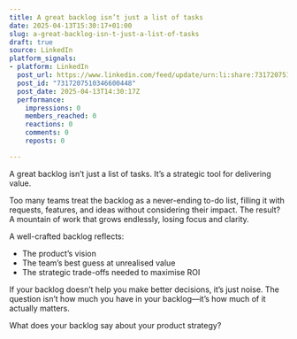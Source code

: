```yaml
---
title: A great backlog isn’t just a list of tasks
date: 2025-04-13T15:30:17+01:00
slug: a-great-backlog-isn-t-just-a-list-of-tasks
draft: true
source: LinkedIn
platform_signals:
- platform: LinkedIn
  post_url: https://www.linkedin.com/feed/update/urn:li:share:7317207510346600448
  post_id: "7317207510346600448"
  post_date: 2025-04-13T14:30:17Z
  performance:
    impressions: 0
    members_reached: 0
    reactions: 0
    comments: 0
    reposts: 0

---
```

A great backlog isn’t just a list of tasks. It’s a strategic tool for delivering value.

Too many teams treat the backlog as a never-ending to-do list, filling it with requests, features, and ideas without considering their impact. The result? A mountain of work that grows endlessly, losing focus and clarity.

A well-crafted backlog reflects:

- The product’s vision
- The team’s best guess at unrealised value
- The strategic trade-offs needed to maximise ROI

If your backlog doesn’t help you make better decisions, it’s just noise. The question isn’t how much you have in your backlog—it’s how much of it actually matters.

What does your backlog say about your product strategy?
